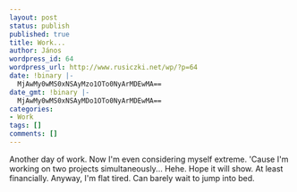 ```yaml
---
layout: post
status: publish
published: true
title: Work...
author: János
wordpress_id: 64
wordpress_url: http://www.rusiczki.net/wp/?p=64
date: !binary |-
  MjAwMy0wMS0xNSAyMzo1OTo0NyArMDEwMA==
date_gmt: !binary |-
  MjAwMy0wMS0xNSAyMDo1OTo0NyArMDEwMA==
categories:
- Work
tags: []
comments: []
---
```

<p>Another day of work. Now I'm even considering myself extreme. 'Cause I'm working on two projects simultaneously... Hehe. Hope it will show. At least financially. Anyway, I'm flat tired. Can barely wait to jump into bed.</p>

